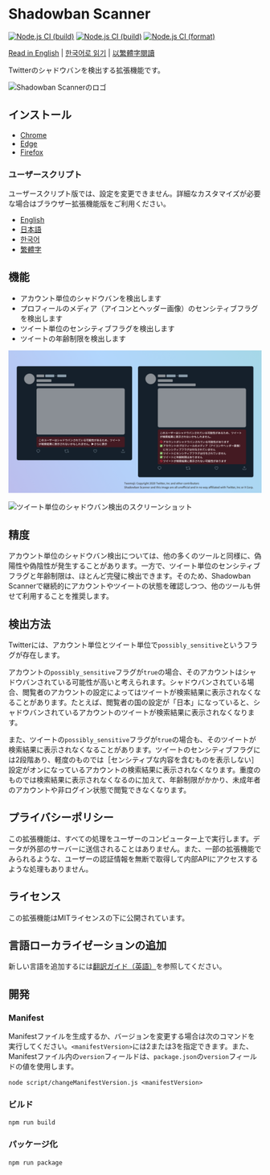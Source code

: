 # Shadowban Scanner

[![Node.js CI (build)](https://github.com/Robot-Inventor/shadowban-scanner/actions/workflows/build.yml/badge.svg)](https://github.com/Robot-Inventor/shadowban-scanner/actions/workflows/build.yml) [![Node.js CI (build)](https://github.com/Robot-Inventor/shadowban-scanner/actions/workflows/build.yml/badge.svg)](https://github.com/Robot-Inventor/shadowban-scanner/actions/workflows/build.yml) [![Node.js CI (format)](https://github.com/Robot-Inventor/shadowban-scanner/actions/workflows/format.yml/badge.svg)](https://github.com/Robot-Inventor/shadowban-scanner/actions/workflows/format.yml)

[Read in English](README.md) | [한국어로 읽기](README_ko.md) | [以繁體字閱讀](README_zh_tw.md)

Twitterのシャドウバンを検出する拡張機能です。

![Shadowban Scannerのロゴ](doc/image/logo.png)

## インストール

- [Chrome](https://chrome.google.com/webstore/detail/enlganfikppbjhabhkkilafmkhifadjd/)
- [Edge](https://microsoftedge.microsoft.com/addons/detail/shadowban-scanner/kfeecmboomhggeeceipnbbdjmhjoccbl)
- [Firefox](https://addons.mozilla.org/firefox/addon/shadowban-scanner/)

### ユーザースクリプト

ユーザースクリプト版では、設定を変更できません。詳細なカスタマイズが必要な場合はブラウザー拡張機能版をご利用ください。

- [English](https://raw.githubusercontent.com/Robot-Inventor/shadowban-scanner/main/userScript/en.user.js)
- [日本語](https://raw.githubusercontent.com/Robot-Inventor/shadowban-scanner/main/userScript/ja.user.js)
- [한국어](https://raw.githubusercontent.com/Robot-Inventor/shadowban-scanner/main/userScript/ko.user.js)
- [繁體字](https://raw.githubusercontent.com/Robot-Inventor/shadowban-scanner/main/userScript/zh_TW.user.js)

## 機能

- アカウント単位のシャドウバンを検出します
- プロフィールのメディア（アイコンとヘッダー画像）のセンシティブフラグを検出します
- ツイート単位のセンシティブフラグを検出します
- ツイートの年齢制限を検出します

![アカウント単位のシャドウバン検出のスクリーンショット](doc/image/screenshot2_ja.png)

![ツイート単位のシャドウバン検出のスクリーンショット](doc/image/screenshot1_ja.png)

## 精度

アカウント単位のシャドウバン検出については、他の多くのツールと同様に、偽陽性や偽陰性が発生することがあります。一方で、ツイート単位のセンシティブフラグと年齢制限は、ほとんど完璧に検出できます。そのため、Shadowban Scannerで継続的にアカウントやツイートの状態を確認しつつ、他のツールも併せて利用することを推奨します。

## 検出方法

Twitterには、アカウント単位とツイート単位で``possibly_sensitive``というフラグが存在します。

アカウントの``possibly_sensitive``フラグが``true``の場合、そのアカウントはシャドウバンされている可能性が高いと考えられます。シャドウバンされている場合、閲覧者のアカウントの設定によってはツイートが検索結果に表示されなくなることがあります。たとえば、閲覧者の国の設定が「日本」になっていると、シャドウバンされているアカウントのツイートが検索結果に表示されなくなります。

また、ツイートの``possibly_sensitive``フラグが``true``の場合も、そのツイートが検索結果に表示されなくなることがあります。ツイートのセンシティブフラグには2段階あり、軽度のものでは［センシティブな内容を含むものを表示しない］設定がオンになっているアカウントの検索結果に表示されなくなります。重度のものでは検索結果に表示されなくなるのに加えて、年齢制限がかかり、未成年者のアカウントや非ログイン状態で閲覧できなくなります。

## プライバシーポリシー

この拡張機能は、すべての処理をユーザーのコンピューター上で実行します。データが外部のサーバーに送信されることはありません。また、一部の拡張機能でみられるような、ユーザーの認証情報を無断で取得して内部APIにアクセスするような処理もありません。

## ライセンス

この拡張機能はMITライセンスの下に公開されています。

## 言語ローカライゼーションの追加

新しい言語を追加するには[翻訳ガイド（英語）](doc/localization.md)を参照してください。

## 開発

### Manifest

Manifestファイルを生成するか、バージョンを変更する場合は次のコマンドを実行してください。``<manifestVersion>``には2または3を指定できます。また、Manifestファイル内の``version``フィールドは、``package.json``の``version``フィールドの値を使用します。

```console
node script/changeManifestVersion.js <manifestVersion>
```

### ビルド

```console
npm run build
```

### パッケージ化

```console
npm run package
```
